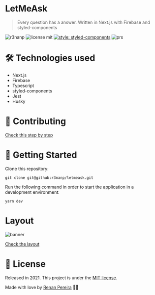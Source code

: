 # LetMeAsk
> Every question has a answer. Written in Next.js with Firebase and styled-components

![r3nanp](https://img.shields.io/badge/r3nanp-letmeask-blue?style=for-the-badge&logo=react)
![license mit](https://img.shields.io/github/license/r3nanp/letmeask?color=blue&label=LICENSE&logo=github&style=for-the-badge)
[![style: styled-components](https://img.shields.io/badge/style-%F0%9F%92%85%20styled--components-orange.svg?colorB=daa357&colorA=db748e&style=for-the-badge)](https://github.com/styled-components/styled-components)
![prs](https://img.shields.io/static/v1?label=PRs&message=welcome&style=for-the-badge&color=24B36B&labelColor=000000)

# 🛠 Technologies used

- Next.js
- Firebase
- Typescript
- styled-components
- Jest
- Husky

# 🎉 Contributing

[Check this step by step](CONTRIBUTING.md)

# 🏃 Getting Started

Clone this repository:

```git clone git@github:r3nanp/letmeask.git```


Run the following command in order to start the application in a development environment:

```yarn dev```

# Layout
![banner](./.github/banner.png)

[Check the layout](https://www.figma.com/file/T9spsQxlFG0iO6EdcRAW4G/Letmeask-(Copy)?node-id=45%3A29835)

# :closed_book: License

Released in 2021.
This project is under the [MIT license](LICENSE).

Made with love by [Renan Pereira](https://github.com/r3nanp) 💜🚀
